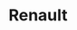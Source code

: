 ---
title: "Renault"
url: /rio-grande/renault-avenida-manuel-belgrano/
shop: reparación de automóviles
---
